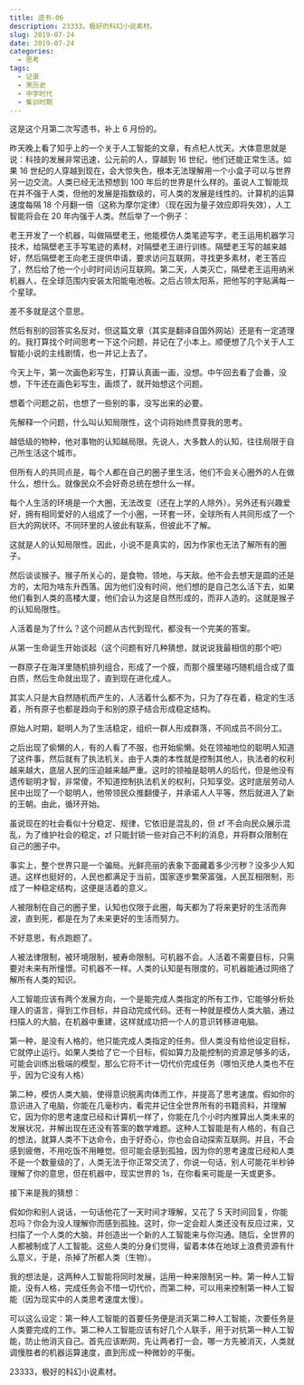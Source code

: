 ```yaml
---
title: 遗书-06
description: 23333，极好的科幻小说素材。
slug: 2019-07-24
date: 2019-07-24
categories:
  - 思考
tags:
  - 记录
  - 黑历史
  - 中学时代
  - 集训时期
---
```


这是这个月第二次写遗书，补上 6 月份的。

昨天晚上看了知乎上的一个关于人工智能的文章，有点杞人忧天。大体意思就是说：科技的发展非常迅速，公元前的人，穿越到 16 世纪，他们还能正常生活。如果 16 世纪的人穿越到现在，会大惊失色，根本无法理解用一个小盒子可以与世界另一边交流。人类已经无法预想到 100 年后的世界是什么样的。虽说人工智能现在并不强于人类，但他的发展是指数级的，可人类的发展是线性的。计算机的运算速度每隔 18 个月翻一倍（这称为摩尔定律）（现在因为量子效应即将失效），人工智能将会在 20 年内强于人类。然后举了一个例子：

老王开发了一个机器，叫做隔壁老王，他能模仿人类笔迹写字，老王运用机器学习技术，给隔壁老王手写笔迹的素材，对隔壁老王进行训练。隔壁老王写的越来越好，然后隔壁老王向老王提供申请，要求访问互联网，寻找更多素材，老王答应了，然后给了他一个小时时间访问互联网。第二天，人类灭亡，隔壁老王运用纳米机器人，在全球范围内安装太阳能电池板。之后占领太阳系，把他写的字贴满每一个星球。

差不多就是这个意思。

然后有别的回答实名反对，但这篇文章（其实是翻译自国外网站）还是有一定道理的。我打算找个时间思考一下这个问题，并记在了小本上。顺便想了几个关于人工智能小说的主线剧情，也一并记上去了。

今天上午，第一次画色彩写生，打算认真画一画，没想。中午回去看了会番，没想，下午还在画色彩写生，画烦了，就开始想这个问题。

想着个问题之前，也想了一些别的事，没写出来的必要。

先解释一个问题，什么叫认知局限性，这个词将始终贯穿我的思考。

越低级的物种，他对事物的认知越局限。先说人，大多数人的认知，往往局限于自己所生活这个城市。

但所有人的共同点是，每个人都在自己的圈子里生活，他们不会关心圈外的人在做什么，想什么。就像民众不会好奇总统在想什么一样。

每个人生活的环境是一个大圈，无法改变（还在上学的人除外）。另外还有兴趣爱好，拥有相同爱好的人组成了一个小圈，一环套一环，全球所有人共同形成了一个巨大的网状环。不同环里的人彼此有联系，但彼此不了解。

这就是人的认知局限性。因此，小说不是真实的，因为作家也无法了解所有的圈子。

然后谈谈猴子。猴子所关心的，是食物，领地，与天敌。他不会去想天是圆的还是方的，太阳为啥东升西落。因为他们没有时间，他们想的是自己怎么活下去，如果他们看到人类的高楼大厦，他们会认为这是自然形成的，而非人造的。这就是猴子的认知局限性。

人活着是为了什么？这个问题从古代到现代，都没有一个完美的答案。

从第一生命诞生开始谈起（这个问题有好几种猜想，就说说我最相信的那个吧）

一群原子在海洋里随机排列组合，形成了一个膜，而那个膜里碰巧随机组合成了蛋白质，然后生命就出现了，直到现在进化成人。

其实人只是大自然随机而产生的，人活着什么都不为，只为了存在着，稳定的生活着，所有原子也都是趋向于和别的原子结合形成稳定结构。

原始人时期，聪明人为了生活稳定，组织一群人形成群落，不同成员不同分工。

之后出现了偷懒的人，有的人看了不服，也开始偷懒。处在领袖地位的聪明人知道了这件事，然后就有了执法机关。由于人类的本性就是控制其他人，执法者的权利越来越大，底层人民的压迫越来越严重。这时的领袖是聪明人的后代，但是他没有遗传聪明才智，非常傻，不知道控制执法机关的权利，只知享受。这时底层劳动人民中出现了一个聪明人，他带领民众推翻傻子，并承诺人人平等，然后就进入了新的王朝。由此，循环开始。

虽说现在的社会看似十分稳定、规律，它依旧是混乱的，但 zf 不会向民众展示混乱，为了维护社会的稳定，zf 只能封锁一些对自己不利的消息，并将群众限制在自己的圈子中。

事实上，整个世界只是一个骗局。光鲜亮丽的表象下面藏着多少污秽？没多少人知道。这样也挺好的，人民也都满足于当前，国家逐步繁荣富强，人民互相限制，形成了一种稳定结构，这便是活着的意义。

人被限制在自己的圈子里，认知也仅限于此圈，每天都为了将来更好的生活而奔波，直到死，都是在为了未来更好的生活而努力。

不好意思，有点跑题了。

人被法律限制，被环境限制，被寿命限制。可机器不会。人活着不需要目标，只需要对未来有所憧憬。可机器不一样。人类的认知是有限度的，可机器能通过网络了解所有人类的知识。

人工智能应该有两个发展方向，一个是能完成人类指定的所有工作，它能够分析处理人的语言，得到工作目标，并自动完成代码。还有一种就是模仿人类大脑，通过扫描人的大脑，在机器中重建，这样就成功把一个人的意识转移进电脑。

第一种，是没有人格的，他只能完成人类指定的任务。但人类没有给他设定目标，它就停止运行。如果人类给了它一个目标，假如算力及能控制的资源足够多的话，可能会训练出极端的模型，那么它将不计一切代价完成任务（哪怕灭绝人类也不在乎，因为它没有人格）

第二种，模仿人类大脑，使得意识脱离肉体而工作，并提高了思考速度。假如你的意识进入了电脑，你能在几毫秒内，看完并记住全世界所有的书籍资料，并理解它，因为你的思考速度已经和计算机一样了，你能在几个小时内推算出人类未来的发展状况，并解出现在还没有答案的数学难题。这种人工智能是有人格的，有自己的想法，就算人类不下达命令，由于好奇心，你也会自动探索互联网。并且，不会感到疲倦，不用吃饭不用睡觉。但可能会感到孤独，因为你的思考速度已经和人类不是一个数量级的了，人类无法于你正常交流了，你说一句话，别人可能花半秒钟理解了你的意思，但在机器中，现实世界的 1s，在你看来可能是一天或更多。

接下来是我的猜想：

假如你和别人说话，一句话他花了一天时间才理解，又花了 5 天时间回复，你能忍吗？你会为没人理解你而感到孤独。这时，你一定会趁人类还没有反应过来，又扫描了一个人类的大脑，并创造出一个新的人工智能来与你沟通。随后，全世界的人都被制成了人工智能。这些人类的分身们觉得，留着本体在地球上浪费资源有什么意义，于是，杀掉了所都人类（生物）。

我的想法是，这两种人工智能将同时发展，运用一种来限制另一种。第一种人工智能，没有人格，完成任务会不惜一切代价，而第二种，可以用来控制第一种人工智能（因为现实中的人类思考速度太慢）。

可以这么设定：第一种人工智能的首要任务便是消灭第二种人工智能，次要任务是人类要完成的工作。第二种人工智能应该有好几个人联手，用于对抗第一种人工智能，防止他消灭自己。首先应该断网，先让两者打一会。哪一方先被消灭，人类就调慢胜者的机器运算速度，直到形成一种微妙的平衡。

23333，极好的科幻小说素材。
